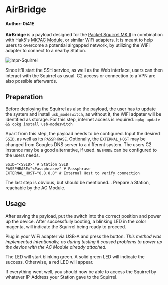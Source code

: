 
# AirBridge
#### Author: 0i41E
**AirBridge** is a payload designed for the [Packet Squirrel MK II](https://shop.hak5.org/products/packet-squirrel-mark-ii) in combination with Hak5's [MK7AC Module](https://shop.hak5.org/products/mk7ac-wifi-adapter), or similar WiFi adapters.
It is meant to help users to overcome a potential airgapped network, by utilizing the WiFi adapter to connect to a nearby Station. 

![impr-Squirrel](https://github.com/user-attachments/assets/199aa81c-f0bf-4aaf-a209-e132230cfb02)

Since it'll start the SSH service, as well as the Web interface, users can then interact with the Squirrel as usual. C2 access or connection to a VPN are also possible afterwards.

## Preperation
Before deploying the Squirrel as also the payload, the user has to update the system and install `usb_modeswitch`, as without it, the WiFi adpater will be identified as storage. For this step, internet access is required.
`opkg update && opkg install usb-modeswitch` 

Apart from this step, the payload needs to be configured. 
Input the desired `SSID`, as well as its `PASSPHRASE`.
Optionally, the `EXTERNAL_HOST` may be changed from Googles DNS server to a different system. The users C2 instance may be a good alternative, if used. `NETMODE` can be configured to the users needs.
```
SSID="<SSID>" # Station SSID
PASSPHRASE="<Passphrase>" # Passphrase
EXTERNAL_HOST="8.8.8.8" # External Host to verify connection
```
The last step is obvious, but should be mentioned... 
Prepare a Station, reachable by the AC Module.

## Usage
After saving the payload, put the switch into the correct position and power up the device. 
After successfully booting, a blinking LED in the color magenta, will indicate the Squirrel being ready to proceed.

Plug in your WiFi adapter via USB-A and press the button. *This method was implemented intentionally, as during testing it caused problems to power up the device with the AC Module already attached.*

The LED will start blinking green. 
A solid green LED will indicate the success. Otherwise, a red LED will appear.

If everything went well, you should now be able to access the Squirrel by whatever IP-Address your Station gave to the Squirrel.
